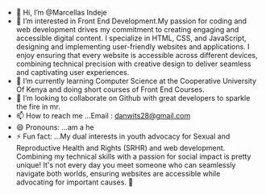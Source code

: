 - 👋 Hi, I’m @Marcellas Indeje
- 👀 I’m interested in Front End Development.My passion for coding and web development drives my commitment to creating engaging and accessible digital content. I specialize in HTML, CSS, and JavaScript, designing and implementing user-friendly websites and applications. I enjoy ensuring that every website is accessible across different devices, combining technical precision with creative design to deliver seamless and captivating user experiences.
- 🌱 I’m currently learning Computer Science at the Cooperative University Of Kenya and doing short courses of Front End Courses.
- 💞️ I’m looking to collaborate on Github with great developers to sparkle the fire in mr.
- 📫 How to reach me ...Email : danwits28@gmail.com 
- 😄 Pronouns: ...am a he
- ⚡ Fun fact: ...My dual interests in youth advocacy for Sexual and Reproductive Health and Rights (SRHR) and web development. Combining my technical skills with a passion for social impact is pretty unique! It's not every day you meet someone who can seamlessly navigate both worlds, ensuring websites are accessible while advocating for important causes. 🎉

<!---
Marcellas28/Marcellas28 is a ✨ special ✨ repository because its `README.md` (this file) appears on your GitHub profile.
You can click the Preview link to take a look at your changes.
--->
